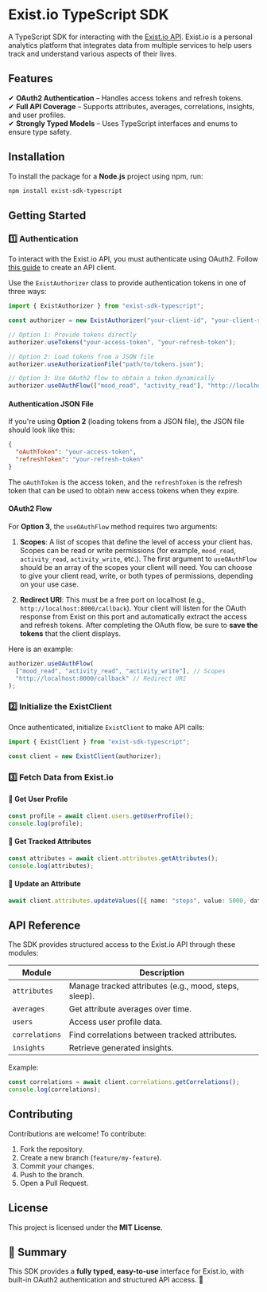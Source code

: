 # **Exist.io TypeScript SDK**

A TypeScript SDK for interacting with the [Exist.io API](https://exist.io/). Exist.io is a personal analytics platform that integrates data from multiple services to help users track and understand various aspects of their lives.

## **Features**
✔ **OAuth2 Authentication** – Handles access tokens and refresh tokens.  
✔ **Full API Coverage** – Supports attributes, averages, correlations, insights, and user profiles.  
✔ **Strongly Typed Models** – Uses TypeScript interfaces and enums to ensure type safety.  

## **Installation**
To install the package for a **Node.js** project using npm, run:
```sh
npm install exist-sdk-typescript
```

## **Getting Started**

### **1️⃣ Authentication**
To interact with the Exist.io API, you must authenticate using OAuth2. Follow [this guide](https://exist.io/blog/how-to-get-api-token/) to create an API client.

Use the `ExistAuthorizer` class to provide authentication tokens in one of three ways:

```typescript
import { ExistAuthorizer } from "exist-sdk-typescript";

const authorizer = new ExistAuthorizer("your-client-id", "your-client-secret");

// Option 1: Provide tokens directly
authorizer.useTokens("your-access-token", "your-refresh-token");

// Option 2: Load tokens from a JSON file
authorizer.useAuthorizationFile("path/to/tokens.json");

// Option 3: Use OAuth2 flow to obtain a token dynamically
authorizer.useOAuthFlow(["mood_read", "activity_read"], "http://localhost:8000/callback");
```

#### **Authentication JSON File**
If you're using **Option 2** (loading tokens from a JSON file), the JSON file should look like this:

```json
{
  "oAuthToken": "your-access-token",
  "refreshToken": "your-refresh-token"
}
```

The `oAuthToken` is the access token, and the `refreshToken` is the refresh token that can be used to obtain new access tokens when they expire.

#### **OAuth2 Flow**
For **Option 3**, the `useOAuthFlow` method requires two arguments:

1. **Scopes**: A list of scopes that define the level of access your client has. Scopes can be read or write permissions (for example, `mood_read`, `activity_read`, `activity_write`, etc.). The first argument to `useOAuthFlow` should be an array of the scopes your client will need. You can choose to give your client read, write, or both types of permissions, depending on your use case.

2. **Redirect URI**: This must be a free port on localhost (e.g., `http://localhost:8000/callback`). Your client will listen for the OAuth response from Exist on this port and automatically extract the access and refresh tokens. After completing the OAuth flow, be sure to **save the tokens** that the client displays.

Here is an example:
```typescript
authorizer.useOAuthFlow(
  ["mood_read", "activity_read", "activity_write"], // Scopes
  "http://localhost:8000/callback" // Redirect URI
);
```

### **2️⃣ Initialize the ExistClient**
Once authenticated, initialize `ExistClient` to make API calls:
```typescript
import { ExistClient } from "exist-sdk-typescript";

const client = new ExistClient(authorizer);
```

### **3️⃣ Fetch Data from Exist.io**
#### **📌 Get User Profile**
```typescript
const profile = await client.users.getUserProfile();
console.log(profile);
```

#### **📌 Get Tracked Attributes**
```typescript
const attributes = await client.attributes.getAttributes();
console.log(attributes);
```

#### **📌 Update an Attribute**
```typescript
await client.attributes.updateValues([{ name: "steps", value: 5000, date: "2025-03-05" }]);
```

## **API Reference**
The SDK provides structured access to the Exist.io API through these modules:

| Module | Description |
|--------|-------------|
| `attributes` | Manage tracked attributes (e.g., mood, steps, sleep). |
| `averages` | Get attribute averages over time. |
| `users` | Access user profile data. |
| `correlations` | Find correlations between tracked attributes. |
| `insights` | Retrieve generated insights. |

Example:
```typescript
const correlations = await client.correlations.getCorrelations();
console.log(correlations);
```

## **Contributing**
Contributions are welcome! To contribute:
1. Fork the repository.
2. Create a new branch (`feature/my-feature`).
3. Commit your changes.
4. Push to the branch.
5. Open a Pull Request.

## **License**
This project is licensed under the **MIT License**.

## **📌 Summary**
This SDK provides a **fully typed, easy-to-use** interface for Exist.io, with built-in OAuth2 authentication and structured API access. 🚀
